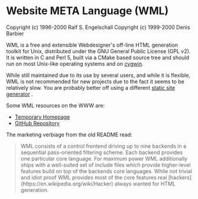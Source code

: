 Website META Language (WML)
===========================

Copyright (c) 1996-2000 Ralf S. Engelschall
Copyright (c) 1999-2000 Denis Barbier

WML is a free and extensible Webdesigner's off-line HTML generation
toolkit for Unix, distributed under the GNU General Public License
(GPL v2). It is written in C and Perl 5, built via a CMake
based source tree and should run on most Unix-like operating systems
and on [cygwin](https://en.wikipedia.org/wiki/Cygwin).

While still maintained due to its use by several users, and while it
is flexible, WML is not recommended for new projects due to the fact it
seems to be relatively slow. You are probably better off using a
different [static site generator](https://staticsitegenerators.net/) .

Some WML resources on the WWW are:

* [Temporary Homepage](https://www.shlomifish.org/open-source/projects/website-meta-language/)
* [GitHub Repository](https://github.com/thewml/website-meta-language)

The marketing verbiage from the old README read:

<blockquote>

<p>
WML consists of a control frontend driving up to nine backends in a
sequential pass-oriented filtering scheme. Each backend provides one
particular core language. For maximum power WML additionally ships
with a well-suited set of include files which provide higher-level
features build on top of the backends core languages. While not
trivial and idiot proof WML provides most of the core features real
[hackers](https://en.wikipedia.org/wiki/Hacker) always wanted for HTML generation.
</p>

</blockquote>
